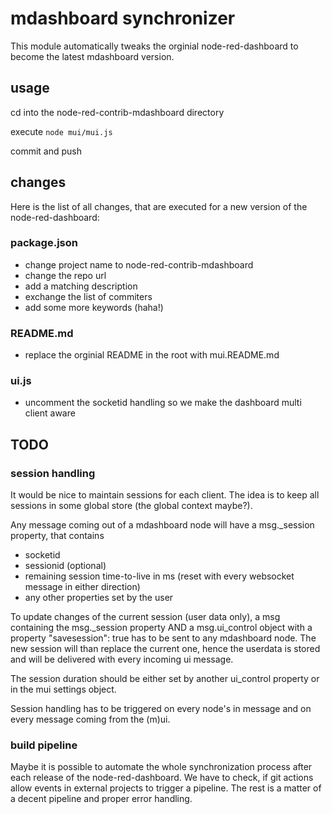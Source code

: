 # mdashboard synchronizer
This module automatically tweaks the orginial node-red-dashboard to become the latest mdashboard version.

## usage
cd into the node-red-contrib-mdashboard directory

execute `node mui/mui.js`

commit and push

## changes
Here is the list of all changes, that are executed for a new version of the node-red-dashboard:

### package.json
- change project name to node-red-contrib-mdashboard
- change the repo url
- add a matching description
- exchange the list of commiters
- add some more keywords (haha!)

### README.md
- replace the orginial README in the root with mui.README.md

### ui.js
- uncomment the socketid handling so we make the dashboard multi client aware

## TODO
### session handling
It would be nice to maintain sessions for each client. The idea is to keep all sessions in some global store (the global context maybe?).

Any message coming out of a mdashboard node will have a msg._session property, that contains
- socketid
- sessionid (optional)
- remaining session time-to-live in ms (reset with every websocket message in either direction)
- any other properties set by the user

To update changes of the current session (user data only), a msg containing the msg._session property AND a msg.ui_control object with
a property "savesession": true has to be sent to any mdashboard node.
The new session will than replace the current one, hence the userdata is stored and will be delivered with every incoming ui message.

The session duration should be either set by another ui_control property or in the mui settings object.

Session handling has to be triggered on every node's in message and on every message coming from the (m)ui.

### build pipeline
Maybe it is possible to automate the whole synchronization process after each release of the node-red-dashboard.
We have to check, if git actions allow events in external projects to trigger a pipeline.
The rest is a matter of a decent pipeline and proper error handling.